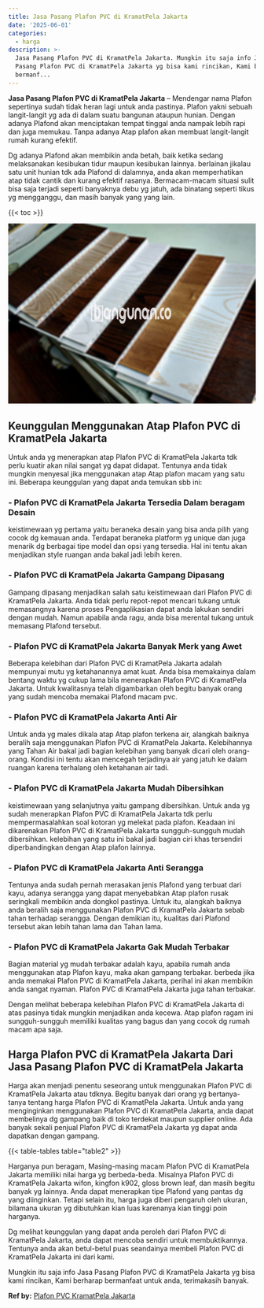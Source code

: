 ```yaml
---
title: Jasa Pasang Plafon PVC di KramatPela Jakarta
date: '2025-06-01'
categories:
  - harga
description: >-
  Jasa Pasang Plafon PVC di KramatPela Jakarta. Mungkin itu saja info Jasa
  Pasang Plafon PVC di KramatPela Jakarta yg bisa kami rincikan, Kami berharap
  bermanf...
---
```


**Jasa Pasang Plafon PVC di KramatPela Jakarta** – Mendengar nama Plafon sepertinya sudah tidak heran lagi untuk anda pastinya. Plafon yakni sebuah langit-langit yg ada di dalam suatu bangunan ataupun hunian. Dengan adanya Plafond akan menciptakan tempat tinggal anda nampak lebih rapi dan juga memukau. Tanpa adanya Atap plafon akan membuat langit-langit rumah kurang efektif.

Dg adanya Plafond akan membikin anda betah, baik ketika sedang melaksanakan kesibukan tidur maupun kesibukan lainnya. berlainan jikalau satu unit hunian tdk ada Plafond di dalamnya, anda akan memperhatikan atap tidak cantik dan kurang efektif rasanya. Bermacam-macam situasi sulit bisa saja terjadi seperti banyaknya debu yg jatuh, ada binatang seperti tikus yg mengganggu, dan masih banyak yang yang lain.

{{< toc >}}

![Jasa Pasang Plafon PVC di KramatPela Jakarta](/images/flafond-pvc-murah17.png)

## Keunggulan Menggunakan Atap Plafon PVC di KramatPela Jakarta

Untuk anda yg menerapkan atap Plafon PVC di KramatPela Jakarta tdk perlu kuatir akan nilai sangat yg dapat didapat. Tentunya anda tidak mungkin menyesal jika menggunakan atap Atap plafon macam yang satu ini. Beberapa keunggulan yang dapat anda temukan sbb ini:

### \- Plafon PVC di KramatPela Jakarta Tersedia Dalam beragam Desain

keistimewaan yg pertama yaitu beraneka desain yang bisa anda pilih yang cocok dg kemauan anda. Terdapat beraneka platform yg unique dan juga menarik dg berbagai tipe model dan opsi yang tersedia. Hal ini tentu akan menjadikan style ruangan anda bakal jadi lebih keren.

### \- Plafon PVC di KramatPela Jakarta Gampang Dipasang

Gampang dipasang menjadikan salah satu keistimewaan dari Plafon PVC di KramatPela Jakarta. Anda tidak perlu repot-repot mencari tukang untuk memasangnya karena proses Pengaplikasian dapat anda lakukan sendiri dengan mudah. Namun apabila anda ragu, anda bisa merental tukang untuk memasang Plafond tersebut.

### \- Plafon PVC di KramatPela Jakarta Banyak Merk yang Awet

Beberapa kelebihan dari Plafon PVC di KramatPela Jakarta adalah mempunyai mutu yg ketahanannya amat kuat. Anda bisa memakainya dalam bentang waktu yg cukup lama bila menerapkan Plafon PVC di KramatPela Jakarta. Untuk kwalitasnya telah digambarkan oleh begitu banyak orang yang sudah mencoba memakai Plafond macam pvc.

### \- Plafon PVC di KramatPela Jakarta Anti Air

Untuk anda yg males dikala atap Atap plafon terkena air, alangkah baiknya beralih saja menggunakan Plafon PVC di KramatPela Jakarta. Kelebihannya yang Tahan Air bakal jadi bagian kelebihan yang banyak dicari oleh orang-orang. Kondisi ini tentu akan mencegah terjadinya air yang jatuh ke dalam ruangan karena terhalang oleh ketahanan air tadi.

### \- Plafon PVC di KramatPela Jakarta Mudah Dibersihkan

keistimewaan yang selanjutnya yaitu gampang dibersihkan. Untuk anda yg sudah menerapkan Plafon PVC di KramatPela Jakarta tdk perlu mempermasalahkan soal kotoran yg melekat pada plafon. Keadaan ini dikarenakan Plafon PVC di KramatPela Jakarta sungguh-sungguh mudah dibersihkan. kelebihan yang satu ini bakal jadi bagian ciri khas tersendiri diperbandingkan dengan Atap plafon lainnya.

### \- Plafon PVC di KramatPela Jakarta Anti Serangga

Tentunya anda sudah pernah merasakan jenis Plafond yang terbuat dari kayu, adanya serangga yang dapat menyebabkan Atap plafon rusak seringkali membikin anda dongkol pastinya. Untuk itu, alangkah baiknya anda beralih saja menggunakan Plafon PVC di KramatPela Jakarta sebab tahan terhadap serangga. Dengan demikian itu, kualitas dari Plafond tersebut akan lebih tahan lama dan Tahan lama.

### \- Plafon PVC di KramatPela Jakarta Gak Mudah Terbakar

Bagian material yg mudah terbakar adalah kayu, apabila rumah anda menggunakan atap Plafon kayu, maka akan gampang terbakar. berbeda jika anda memakai Plafon PVC di KramatPela Jakarta, perihal ini akan membikin anda sangat nyaman. Plafon PVC di KramatPela Jakarta juga tahan terbakar.

Dengan melihat beberapa kelebihan Plafon PVC di KramatPela Jakarta di atas pasinya tidak mungkin menjadikan anda kecewa. Atap plafon ragam ini sungguh-sungguh memiliki kualitas yang bagus dan yang cocok dg rumah macam apa saja.

## Harga Plafon PVC di KramatPela Jakarta Dari Jasa Pasang Plafon PVC di KramatPela Jakarta

Harga akan menjadi penentu seseorang untuk menggunakan Plafon PVC di KramatPela Jakarta atau tdknya. Begitu banyak dari orang yg bertanya-tanya tentang harga Plafon PVC di KramatPela Jakarta. Untuk anda yang menginginkan menggunakan Plafon PVC di KramatPela Jakarta, anda dapat membelinya dg gampang baik di toko terdekat maupun supplier online. Ada banyak sekali penjual Plafon PVC di KramatPela Jakarta yg dapat anda dapatkan dengan gampang.

{{< table-tables table="table2" >}}

Harganya pun beragam, Masing-masing macam Plafon PVC di KramatPela Jakarta memiliki nilai harga yg berbeda-beda. Misalnya Plafon PVC di KramatPela Jakarta wifon, kingfon k902, gloss brown leaf, dan masih begitu banyak yg lainnya. Anda dapat menerapkan tipe Plafond yang pantas dg yang diinginkan. Tetapi selain itu, harga juga diberi pengaruh oleh ukuran, bilamana ukuran yg dibutuhkan kian luas karenanya kian tinggi poin harganya.

Dg melihat keunggulan yang dapat anda peroleh dari Plafon PVC di KramatPela Jakarta, anda dapat mencoba sendiri untuk membuktikannya. Tentunya anda akan betul-betul puas seandainya membeli Plafon PVC di KramatPela Jakarta ini dari kami.

Mungkin itu saja info Jasa Pasang Plafon PVC di KramatPela Jakarta yg bisa kami rincikan, Kami berharap bermanfaat untuk anda, terimakasih banyak.

**Ref by:** [Plafon PVC KramatPela Jakarta](https://id.wikipedia.org/wiki/Plafon)
